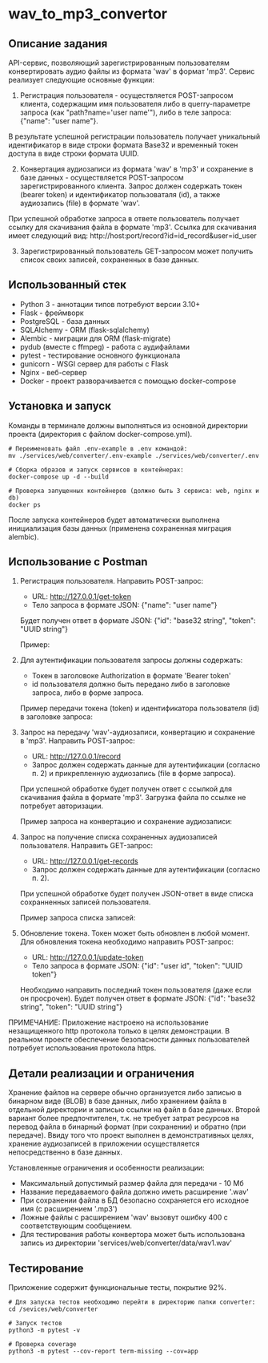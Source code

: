 # wav_to_mp3_convertor

## Описание задания

API-сервис, позволяющий зарегистрированным пользователям конвертировать аудио файлы из формата 'wav' в формат 'mp3'. Сервис реализует следующие основные функции:
1. Регистрация пользователя - осуществляется POST-запросом клиента, содержащим имя пользователя либо в querry-параметре запроса (как "path?name='user name'"), либо в теле запроса: {"name": "user name"}.

В результате успешной регистрации пользователь получает уникальный идентификатор в виде строки формата Base32 и временный токен доступа в виде строки формата UUID.

2. Конвертация аудиозаписи из формата 'wav' в 'mp3' и сохранение в базе данных - осуществляется POST-запросом зарегистрированного клиента. Запрос должен содержать токен (bearer token) и идентификатор пользоваталя (id), а также аудиозапись (file) в формате 'wav'.

При успешной обработке запроса в ответе пользователь получает ссылку для скачивания файла в формате 'mp3'. Ссылка для скачивания имеет следующий вид:
http://host:port/record?id=id_record&user=id_user

3. Зарегистрированный пользователь GET-запросом может получить список своих записей, сохраненных в базе данных.

##  Использованный стек

- Python 3 - аннотации типов потребуют версии 3.10+
- Flask - фреймворк
- PostgreSQL - база данных
- SQLAlchemy - ORM (flask-sqlalchemy)
- Alembic - миграции для ORM (flask-migrate)
- pydub (вместе с ffmpeg) - работа с аудифайлами
- pytest - тестирование основного функционала
- gunicorn - WSGI сервер для работы с Flask
- Nginx - веб-сервер
- Docker - проект разворачивается с помощью docker-compose

##  Установка и запуск

Команды в терминале должны выполняться из основной директории проекта (директория с файлом docker-compose.yml). 

```
# Переименовать файл .env-example в .env командой:
mv ./services/web/converter/.env-example ./services/web/converter/.env

# Сборка образов и запуск сервисов в контейнерах:
docker-compose up -d --build

# Проверка запущенных контейнеров (должно быть 3 сервиса: web, nginx и db)
docker ps
```

После запуска контейнеров будет автоматически выполнена инициализация базы данных (применена сохраненная миграция alembic).

## Использование с Postman

1. Регистрация пользователя. 
    Направить POST-запрос:
    - URL: http://127.0.0.1/get-token
    - Тело запроса в формате JSON: {"name": "user name"}
    
    Будет получен ответ в формате JSON: {"id": "base32 string", "token": "UUID string"}

    Пример:
    <img registration>

2. Для аутентификации пользователя запросы должны содержать:
    - Токен в заголовоке Authorization в формате 'Bearer token'
    - id пользователя должно быть передано либо в заголовке запроса, либо в форме запроса.

    Пример передачи токена (token) и идентификатора пользователя (id) в заголовке запроса:
    <img authorization>


3. Запрос на передачу 'wav'-аудиозаписи, конвертацию и сохранение в 'mp3'.
    Направить POST-запрос:
    - URL: http://127.0.0.1/record
    - Запрос должен содержать данные для аутентификации (согласно п. 2) и прикрепленную аудиозапись (file в форме запроса).
    
    При успешной обработке будет получен ответ с ссылкой для скачивания файла в формате 'mp3'. Загрузка файла по ссылке не потребует авторизации.

    Пример запроса на конвертацию и сохранение аудиозаписи:
    <img post_record>

4. Запрос на получение списка сохраненных аудиозаписей пользователя.
    Направить GET-запрос:
    - URL: http://127.0.0.1/get-records
    - Запрос должен содержать данные для аутентификации (согласно п. 2).

    При успешной обработке будет получен JSON-ответ в виде списка сохранненных записей пользователя.

    Пример запроса списка записей:
    <img get_records>

5. Обновление токена. 
    Токен может быть обновлен в любой момент. Для обновления токена необходимо направить POST-запрос:
    - URL: http://127.0.0.1/update-token
    - Тело запроса в формате JSON: {"id": "user id", "token": "UUID token"}

    Необходимо направить последний токен пользователя (даже если он просрочен). 
    Будет получен ответ в формате JSON: {"id": "base32 string", "token": "UUID string"}

ПРИМЕЧАНИЕ:
Приложение настроено на использование незащищенного http протокола только в целях демонстрации. В реальном проекте обеспечение безопасности данных пользователей потребует использования протокола https.


## Детали реализации и ограничения

Хранение файлов на сервере обычно организуется либо записью в бинарном виде (BLOB) в базе данных, либо хранением файла в отдельной директории и записью ссылки на файл в базе данных. Второй вариант более предпочтителен, т.к. не требует затрат ресурсов на перевод файла в бинарный формат (при сохранении) и обратно (при передаче). Ввиду того что проект выполнен в демонстративных целях, хранение аудиозаписей в приложении осуществляется непосредственно в базе данных.

Установленные ограничения и особенности реализации:
- Максимальный допустимый размер файла для передачи - 10 Мб
- Название передаваемого файла должно иметь расширение '.wav'
- При сохранении файла в БД безопасно сохраняется его исходное имя (с расширением '.mp3')
- Ложные файлы с расширением 'wav' вызовут ошибку 400 с соответствующим сообщением.
- Для тестирования работы конвертора может быть использована запись из директории 'services/web/converter/data/wav1.wav'


## Тестирование

Приложение содержит функциональные тесты, покрытие 92%.
```
# Для запуска тестов необходимо перейти в директорию папки converter:
cd /sevices/web/converter

# Запуск тестов
python3 -m pytest -v

# Проверка coverage
python3 -m pytest --cov-report term-missing --cov=app
```
